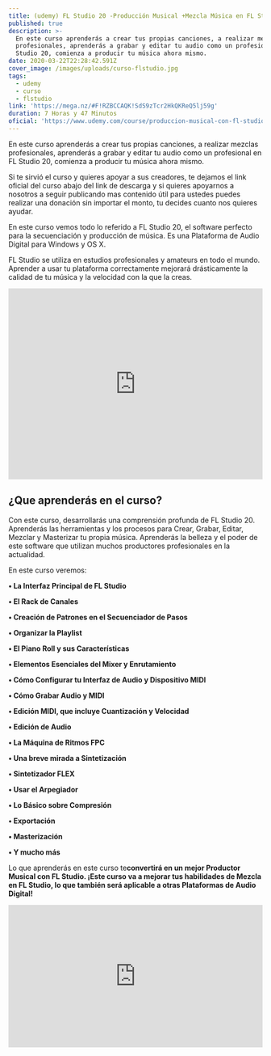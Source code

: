 ```yaml
---
title: (udemy) FL Studio 20 -Producción Musical +Mezcla Música en FL Studio
published: true
description: >-
  En este curso aprenderás a crear tus propias canciones, a realizar mezclas
  profesionales, aprenderás a grabar y editar tu audio como un profesional en FL
  Studio 20, comienza a producir tu música ahora mismo. 
date: 2020-03-22T22:28:42.591Z
cover_image: /images/uploads/curso-flstudio.jpg
tags:
  - udemy
  - curso
  - flstudio
link: 'https://mega.nz/#F!RZBCCAQK!SdS9zTcr2HkQKReQ5lj59g'
duration: 7 Horas y 47 Minutos
oficial: 'https://www.udemy.com/course/produccion-musical-con-fl-studio/'
---
```

En este curso aprenderás a crear tus propias canciones, a realizar mezclas profesionales, aprenderás a grabar y editar tu audio como un profesional en FL Studio 20, comienza a producir tu música ahora mismo. 

Si te sirvió el curso y quieres apoyar a sus creadores, te dejamos el link oficial del curso abajo del link de descarga y si quieres apoyarnos a nosotros a seguir publicando mas contenido útil para ustedes puedes realizar una donación sin importar el monto, tu decides cuanto nos quieres ayudar.

En este curso vemos todo lo referido a FL Studio 20, el software perfecto para la secuenciación y producción de música. Es una Plataforma de Audio Digital para Windows y OS X.

FL Studio se utiliza en estudios profesionales y amateurs en todo el mundo. Aprender a usar tu plataforma correctamente mejorará drásticamente la calidad de tu música y la velocidad con la que la creas.

<div style="width:100%;height:0;padding-bottom:75%;position:relative;"><iframe src="https://giphy.com/embed/108I3aT1o4WQ48" width="100%" height="100%" style="position:absolute" frameBorder="0" class="giphy-embed" allowFullScreen></iframe></div>

## ¿Que aprenderás en el curso?

Con este curso, desarrollarás una comprensión profunda de FL Studio 20. Aprenderás las herramientas y los procesos para Crear, Grabar, Editar, Mezclar y Masterizar tu propia música. Aprenderás la belleza y el poder de este software que utilizan muchos productores profesionales en la actualidad.

En este curso veremos:

**• La Interfaz Principal de FL Studio**

**• El Rack de Canales**

**• Creación de Patrones en el Secuenciador de Pasos**

**• Organizar la Playlist**

**• El Piano Roll y sus Características**

**• Elementos Esenciales del Mixer y Enrutamiento**

**• Cómo Configurar tu Interfaz de Audio y Dispositivo MIDI**

**• Cómo Grabar Audio y MIDI**

**• Edición MIDI, que incluye Cuantización y Velocidad**

**• Edición de Audio**

**• La Máquina de Ritmos FPC**

**• Una breve mirada a Sintetización**

**• Sintetizador FLEX**

**• Usar el Arpegiador**

**• Lo Básico sobre Compresión**

**• Exportación**

**• Masterización**

**• Y mucho más**

Lo que aprenderás en este curso te**convertirá en un mejor Productor Musical con FL Studio. ¡Este curso va a mejorar tus habilidades de Mezcla en FL Studio, lo que también será aplicable a otras Plataformas de Audio Digital!**

<div style="width:100%;height:0;padding-bottom:56%;position:relative;"><iframe src="https://giphy.com/embed/vhkPj5VZYuKKQ" width="100%" height="100%" style="position:absolute" frameBorder="0" class="giphy-embed" allowFullScreen></iframe></div>